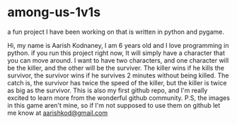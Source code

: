 # among-us-1v1s
a fun project I have been working on that is written in python and pygame.


Hi, my name is Aarish Kodnaney, I am 6 years old and I love programming in python. if you run this project right now, 
It will simply have a character that you can move around. I want to have two characters, and one character will be the killer, 
and the other will be the surviver. The killer wins if he kills the survivor, the survivor wins if he survives 2 minutes without
being killed. The catch is, the survivor has twice the speed of the killer, but the killer is twice as big as the survivor. 
This is also my first github repo, and I'm really excited to learn more from the wonderful github community. 
P.S, the images in this game aren't mine, so if I'm not supposed to use them on github let me know at aarishkod@gmail.com
